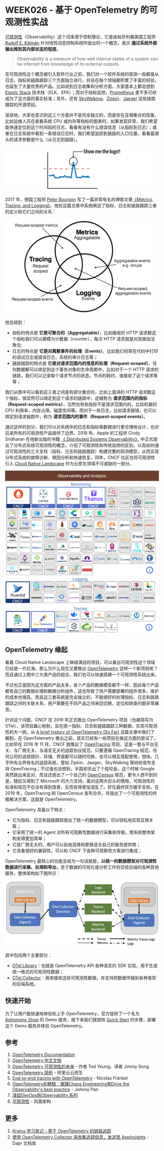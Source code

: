 # WEEK026 - 基于 OpenTelemetry 的可观测性实战

[可观测性](https://en.wikipedia.org/wiki/Observability)（Observability）这个词来源于控制理论，它是由匈牙利裔美国工程师 [Rudolf E. Kálmán](https://en.wikipedia.org/wiki/Rudolf_E._K%C3%A1lm%C3%A1n) 针对线性动态控制系统所提出的一个概念，表示 **通过系统外部输出推到其内部状态的程度**。

> Observability is a measure of how well internal states of a system can be inferred from knowledge of its external outputs.

在可观测性这个概念被引入软件行业之前，我们对一个软件系统的观测一般都是从日志、指标和链路跟踪三个方面独立进行，并且在每个领域都积累了丰富的经验，也诞生了大量优秀的产品。比如说到日志收集和分析方面，大家基本上都会想到 [Elastic Stack](https://www.elastic.co/elastic-stack) 技术栈（ELK、EFK）；而对于指标监控，[Prometheus](https://prometheus.io/) 差不多已经成为了这方面的事实标准；另外，还有 [SkyWalking](https://skywalking.apache.org/)、[Zipkin](https://zipkin.io/)、[Jaeger](https://www.jaegertracing.io/) 这些链路跟踪的开源项目。

渐渐地，大家也意识到这三个方面并不是完全独立的，而是存在互相重合的现象，比如运维人员在查看系统 CPU 或内存等指标的图表时，如果发现异常，我们希望能快速定位到这个时间段的日志，看看有没有什么错误信息（从指标到日志）；或者在日志系统中看到一条错误日志时，我们希望追踪到链路的入口位置，看看最源头的请求参数是什么（从日志到链路）。

![](./images/metrics-to-logs.png)

2017 年，德国工程师 [Peter Bourgon](https://peter.bourgon.org/about/) 写了一篇非常有名的博客文章[《Metrics, Tracing, and Logging》](https://peter.bourgon.org/blog/2017/02/21/metrics-tracing-and-logging.html)，他在这篇文章中系统阐述了指标、日志和链路跟踪三者的定义和它们之间的关系：

![](./images/metrics-logging-tracing.png)

他总结到：

* 指标的特点是 **它是可聚合的（Aggregatable）**，比如接收的 HTTP 请求数这个指标我们可以建模为计数器（counter），每次 HTTP 请求就是对其做加法聚合;
* 日志的特点是 **它是对离散事件的处理（Events）**，比如我们经常在代码中打印的调试日志或错误日志，系统的审计日志等；
* 链路跟踪的特点是 **它是对请求范围内的信息的处理（Request-scoped）**，任何数据都可以绑定到这个事务对象的生命周期中，比如对于一个 HTTP 请求的链路，我们可以记录每个请求节点的状态，节点的耗时，谁接收了这个请求等等；

我们从图中可以看到这三者之间是有部分重合的，比如上面讲的 HTTP 请求数这个指标，很显然可以绑定到这个请求的链路中，这被称为 **请求范围内的指标（Request-scoped metrics）**，当然也有些指标不是请求范围内的，比如机器的 CPU 利用率、内存占用、磁盘空间等。而对于一些日志，比如请求报错，也可以绑定到请求链路中，称为 **请求范围内的事件（Request-scoped events）**。

通过这样的划分，我们可以对系统中的日志和指标等数据进行更合理地设计，也对后来所有的可观测性产品提供了边界。2018 年，Apple 的工程师 Cindy Sridharan 在他新出版的书籍 [《
Distributed Systems Observability》](https://www.oreilly.com/library/view/distributed-systems-observability/9781492033431/) 中正式提出了分布式系统可观测性的概念，介绍了可观测性和传统监控的区别，以及如何通过可观测性的三大支柱（指标、日志和链路跟踪）构建完整的观测模型，从而实现分布式系统的故障诊断、根因分析和快速恢复。同年，CNCF 社区也将可观测性引入 [Cloud Native Landscape](https://landscape.cncf.io/) 作为云原生领域不可或缺的一部分。

![](./images/cncf-landscape.png)

## OpenTelemetry 缘起

看着 Cloud Native Landscape 上琳琅满目的项目，可以看出可观测性这个领域已经是一片红海，那么为什么现在又要推出 [OpenTelemetry](https://opentelemetry.io) 这样一个新项目呢？而且通过上图中三大类产品的组合，我们也可以快速搭建一个可观测性系统出来。

不过也正是因为这方面的产品太多，各个产品的数据模型都不一样，因此每个产品都有自己的数据处理和数据分析组件，这也导致了用户需要部署的组件很多，维护的成本也很高，而且这三套系统是完全独立的，不能很好的处理指标、日志和链路跟踪之间的关联关系，用户需要在不同产品之间来回切换，定位和排查问题非常痛苦。

针对这个问题，CNCF 在 2019 年正式推出 OpenTelemetry 项目（也被简写为 OTel），该项目雄心勃勃，旨在统一指标、日志和链路跟踪三种数据，实现可观测性的大一统。从 [A brief history of OpenTelemetry (So Far)](https://www.cncf.io/blog/2019/05/21/a-brief-history-of-opentelemetry-so-far/) 这篇文章中我们了解到，在 OpenTelemetry 推出之前，其实已经有一些项目在做这方面的尝试了，比如早在 2016 年 11 月，CNCF 就推出了 [OpenTracing](https://opentracing.io/) 项目，这是一套与平台无关、与厂商无关、与语言无关的追踪协议规范，只要遵循 OpenTracing 规范，任何公司的追踪探针、存储、界面都可以随时切换，也可以相互搭配使用，很快，几乎所有业界有名的追踪系统，譬如 Zipkin、Jaeger、SkyWalking 等纷纷宣布支持 OpenTracing；不过谁也没想到，半路却杀出了个程咬金，这个时候 Google 突然跳出来反对，而且还提出了一个自己的 [OpenCensus](https://opencensus.io/) 规范，更令人想不到的是，随后又得到了 Microsoft 的大力支持。面对这两大巨头的搅局，可观测性的标准和规范不仅没有得到改善，反而变得更加混乱了。好在最终双方握手言和，在 2019 年，OpenTracing 和 OpenCensus 宣布合并，并提出了一个可观测性的终极解决方案，这就是 OpenTelemetry。

OpenTelemetry 具备以下特点：

* 它为指标、日志和链路跟踪提出了统一的数据模型，可以轻松地实现互相关联；
* 它采用了统一的 Agent 对所有可观察性数据进行采集和传输，使系统整体架构变得更加简单；
* 它是厂商无关的，用户可以自由选择和更换适合自己的服务提供商；
* 它具备很好的兼容性，可以和 CNCF 下各种可观察性方案进行集成；

OpenTelemetry 最核心的功能总结为一句话就是，**以统一的数据模型对可观测性数据进行采集、处理和导出**，至于数据的可视化或分析工作则交给后端的各种其他服务，整体架构如下图所示：

![](./images/otel.png)

其中包括两个主要部分：

* [OTel Library](https://opentelemetry.io/docs/instrumentation/)：也就是 OpenTelemetry API 各种语言的 SDK 实现，用于生成统一格式的可观测性数据；
* [OTel Collector](https://opentelemetry.io/docs/collector/)：用来接收这些可观测性数据，并支持把数据传输到各种类型的后端系统。

## 快速开始

为了让用户能快速地体验和上手 OpenTelemetry，官方提供了一个名为 [Astronomy Shop](https://github.com/open-telemetry/opentelemetry-demo) 的 Demo 服务，接下来我们就按照 [Quick Start](https://github.com/open-telemetry/opentelemetry-demo/blob/main/docs/docker_deployment.md) 的步骤，部署这个 Demo 服务并体验 OpenTelemetry。

## 参考

1. [OpenTelemetry Documentation](https://opentelemetry.io/docs/)
1. [OpenTelemetry 中文文档](https://github.com/open-telemetry/docs-cn)
1. [OpenTelemetry 可观测性的未来](https://lib.jimmysong.io/opentelemetry-obervability/) - 作者 Ted Young，译者 Jimmy Song
1. [OpenTelemetry 简析](https://mp.weixin.qq.com/s/n4eVf2KZRIp2yKACk88qJA) -  阿里云云原生
1. [End-to-end tracing with OpenTelemetry](https://blog.frankel.ch/end-to-end-tracing-opentelemetry/) - Nicolas Fränkel
1. [OpenTelemetry初體驗：實踐Chaos Engineering來Drive the Observability's best practice](https://engineering.linecorp.com/zh-hant/blog/opentelemetry-chaos-engineering-drive-the-observability-best-practice/) - Johnny Pan
1. [淺談DevOps與Observability 系列](https://ithelp.ithome.com.tw/users/20104930/ironman/4960)
1. [可观测性](http://icyfenix.cn/distribution/observability/) - 凤凰架构

## 更多

1. [Kratos 学习笔记 - 基于 OpenTelemetry 的链路追踪](https://go-kratos.dev/blog/go-kratos-opentelemetry-practice/)
1. [使用 OpenTelemetry Collector 来收集追踪信息，发送至 AppInsights](https://docs.dapr.io/zh-hans/operations/monitoring/tracing/open-telemetry-collector-appinsights/) - Dapr 文档库
